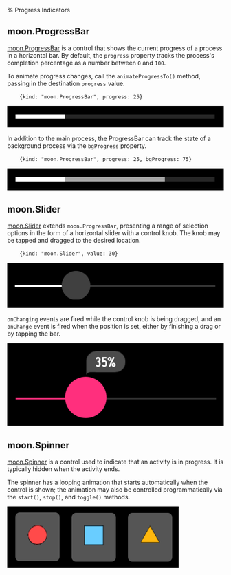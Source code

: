 % Progress Indicators

## moon.ProgressBar

[moon.ProgressBar](../../../index.html#/kind/moon.ProgressBar) is a control that
shows the current progress of a process in a horizontal bar.  By default, the
`progress` property tracks the process's completion percentage as a number
between `0` and `100`.

To animate progress changes, call the `animateProgressTo()` method, passing in
the destination `progress` value.

        {kind: "moon.ProgressBar", progress: 25}

![_moon.ProgressBar_](../../assets/progress-bar-1.png)

In addition to the main process, the ProgressBar can track the state of a
background process via the `bgProgress` property.

        {kind: "moon.ProgressBar", progress: 25, bgProgress: 75}

![_moon.ProgressBar with background process_](../../assets/progress-bar-2.png)

## moon.Slider

[moon.Slider](../../../index.html#/kind/moon.Slider) extends `moon.ProgressBar`,
presenting a range of selection options in the form of a horizontal slider with
a control knob.  The knob may be tapped and dragged to the desired location.

        {kind: "moon.Slider", value: 30}

![_moon.Slider_](../../assets/slider.png)

`onChanging` events are fired while the control knob is being dragged, and an
`onChange` event is fired when the position is set, either by finishing a drag
or by tapping the bar.

![_moon.Slider (during drag)_](../../assets/slider-active.png)

## moon.Spinner

[moon.Spinner](../../../index.html#/kind/moon.Spinner) is a control used to
indicate that an activity is in progress.  It is typically hidden when the
activity ends.

The spinner has a looping animation that starts automatically when the control
is shown; the animation may also be controlled programmatically via the
`start()`, `stop()`, and `toggle()` methods.

![_moon.Spinner animation states_](../../assets/spinner.png)